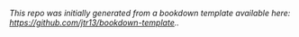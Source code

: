 *This repo was initially generated from a bookdown template available here: https://github.com/jtr13/bookdown-template..*
